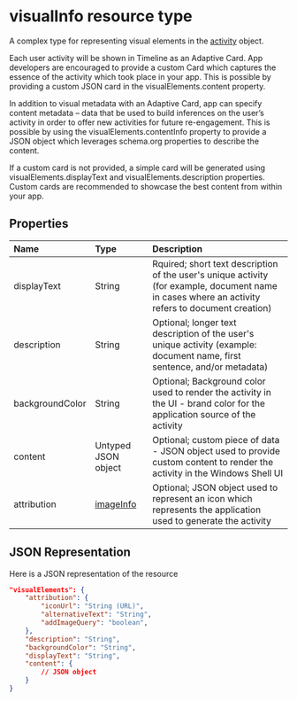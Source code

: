 # visualInfo resource type

A complex type for representing visual elements in the [activity](../resources/projectrome_activity.md) object.

Each user activity will be shown in Timeline as an Adaptive Card. App developers are encouraged to provide a custom Card which captures the essence of the activity which took place in your app. This is possible by providing a custom JSON card in the visualElements.content property.

In addition to visual metadata with an Adaptive Card, app can specify content metadata – data that be used to build inferences on the user’s activity in order to offer new activities for future re-engagement. This is possible by using the visualElements.contentInfo property to provide a JSON object which leverages schema.org properties to describe the content.

If a custom card is not provided, a simple card will be generated using visualElements.displayText and visualElements.description properties. Custom cards are recommended to showcase the best content from within your app.

## Properties

|Name | Type | Description|
|:----|:------|:-----------|
|displayText | String | Rquired; short text description of the user's unique activity (for example, document name in cases where an activity refers to document creation)|
|description | String | Optional; longer text description of the user's unique activity (example: document name, first sentence, and/or metadata)|
|backgroundColor | String | Optional; Background color used to render the activity in the UI - brand color for the application source of the activity|
|content | Untyped JSON object | Optional; custom piece of data - JSON object used to provide custom content to render the activity in the Windows Shell UI|
|attribution | [imageInfo](../resources/projectrome_imageinfo.md) | Optional; JSON object used to represent an icon which represents the application used to generate the activity|

## JSON Representation

Here is a JSON representation of the resource

<!-- {
  "blockType": "resource",
  "optionalProperties": [
    "attribution",
    "description",
    "backgroundColor",
    "content"
  ],
  "@odata.type": "microsoft.graph.activity.visualinfo"
}-->

```json
"visualElements": {
    "attribution": {
        "iconUrl": "String (URL)",
        "alternativeText": "String",
        "addImageQuery": "boolean",
    },
    "description": "String",
    "backgroundColor": "String",
    "displayText": "String",
    "content": {
        // JSON object
    }
}
```

<!-- uuid: 8fcb5dbc-d5aa-4681-8e31-b001d5168d79
2017-06-07 14:57:30 UTC -->
<!-- {
  "type": "#page.annotation",
  "description": "visualinfo resource",
  "keywords": "",
  "section": "documentation",
  "tocPath": ""
}-->
